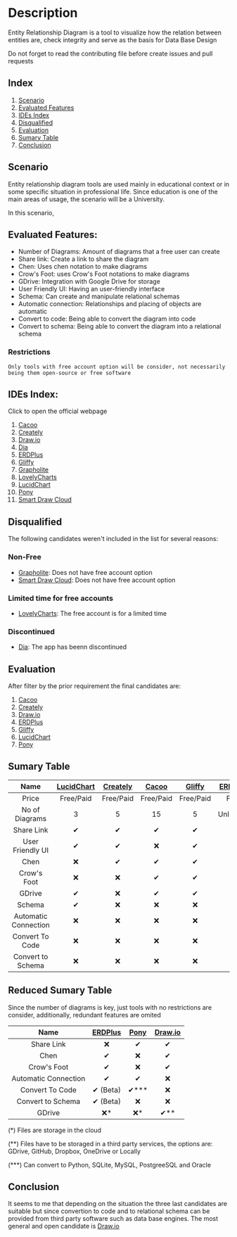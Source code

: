 # Description
Entity Relationship Diagram is a tool to visualize how the relation between entities are, check integrity and serve as the basis for Data Base Design

Do not forget to read the contributing file before create issues and pull requests

## Index
1. [Scenario](#scenario)
1. [Evaluated Features](#evaluated-features)
1. [IDEs Index](#ides-index)
1. [Disqualified](#disqualified)
1. [Evaluation](#evaluation)
1. [Sumary Table](#sumary-table)
1. [Conclusion](#conclusion)

## Scenario
Entity relationship diagram tools are used mainly in educational context or in some specific situation in professional life. Since education is one of the main areas of usage, the scenario will be a University.

In this scenario, 

## Evaluated Features:

- Number of Diagrams: Amount of diagrams that a free user can create
- Share link: Create a link to share the diagram
- Chen: Uses chen notation to make diagrams
- Crow's Foot: uses Crow's Foot notations to make diagrams
- GDrive: Integration with Google Drive for storage
- User Friendly UI: Having an user-friendly interface
- Schema: Can create and manipulate relational schemas
- Automatic connection: Relationships and placing of objects are automatic
- Convert to code: Being able to convert the diagram into code
- Convert to schema: Being able to convert the diagram into a relational schema

### Restrictions

    Only tools with free account option will be consider, not necessarily being them open-source or free software

## IDEs Index:
Click to open the official webpage

1. [Cacoo](https://cacoo.com)
1. [Creately](https://creately.com)
1. [Draw.io](https://www.draw.io)
1. [Dia](https://wiki.gnome.org/Apps/Dia)
1. [ERDPlus](https://erdplus.com)
1. [Gliffy](https://www.gliffy.com)
1. [Grapholite](https://grapholite.com/)
1. [LovelyCharts](http://lovelycharts.com/)
1. [LucidChart](https://www.lucidchart.com)
1. [Pony](https://ponyorm.com/)
1. [Smart Draw Cloud](https://www.smartdraw.com)

## Disqualified
The following candidates weren't included in the list for several reasons:

### Non-Free
- [Grapholite](https://grapholite.com/): Does not have free account option
- [Smart Draw Cloud](https://www.smartdraw.com): Does not have free account option

### Limited time for free accounts
- [LovelyCharts](http://lovelycharts.com/): The free account is for a limited time

### Discontinued
- [Dia](https://wiki.gnome.org/Apps/Dia): The app has beenn discontinued


## Evaluation
After filter by the prior requirement the final candidates are:
1. [Cacoo](https://cacoo.com)
1. [Creately](https://creately.com)
1. [Draw.io](https://www.draw.io)
1. [ERDPlus](https://erdplus.com)
1. [Gliffy](https://www.gliffy.com)
1. [LucidChart](https://www.lucidchart.com)
1. [Pony](https://ponyorm.com/)

## Sumary Table

|         Name         	| [LucidChart](https://www.lucidchart.com) 	| [Creately](https://creately.com) 	| [Cacoo](https://cacoo.com) 	| [Gliffy](https://www.gliffy.com) 	| [ERDPlus](https://erdplus.com) 	| [Pony](https://ponyorm.com/) 	| [Draw.io](https://www.draw.io) 	|
|:--------------------:	|:----------------------------------------:	|:--------------------------------:	|:--------------------------:	|:--------------------------------:	|:------------------------------:	|:----------------------------:	|:------------------------------:	|
|         Price        	|                 Free/Paid                	|             Free/Paid            	|          Free/Paid         	|             Free/Paid            	|              Free              	|             Free             	|              Free              	|
|    No of Diagrams    	|                     3                    	|                 5                	|             15             	|                 5                	|            Unlimited           	|           Unlimited          	|            Unlimited           	|
|      Share Link      	|                     ✔                    	|                 ✔                	|              ✔             	|                 ✔                	|               :x:              	|               ✔              	|                ✔               	|
|   User Friendly UI   	|                     ✔                    	|                 ✔                	|             :x:            	|                 ✔                	|                ✔               	|               ✔              	|                ✔               	|
|         Chen         	|                    :x:                   	|                 ✔                	|              ✔             	|                 ✔                	|                ✔               	|              :x:             	|                ✔               	|
|      Crow's Foot     	|                    :x:                   	|                :x:               	|              ✔             	|                 ✔                	|                ✔               	|              :x:             	|                ✔               	|
|        GDrive        	|                     ✔                    	|                :x:               	|              ✔             	|                 ✔                	|               :x:              	|              :x:             	|                ✔               	|
|        Schema        	|                     ✔                    	|                :x:               	|             :x:            	|                :x:               	|                ✔               	|               ✔              	|                ✔               	|
| Automatic Connection 	|                    :x:                   	|                :x:               	|             :x:            	|                :x:               	|                ✔               	|               ✔              	|               :x:              	|
|    Convert To Code   	|                    :x:                   	|                :x:               	|             :x:            	|                :x:               	|                ✔               	|               ✔              	|               :x:              	|
|   Convert to Schema  	|                    :x:                   	|                :x:               	|             :x:            	|                :x:               	|                ✔               	|              :x:             	|               :x:              	|

## Reduced Sumary Table
Since the number of diagrams is key, just tools with no restrictions are consider, additionally, redundant features are omited

|         Name         	| [ERDPlus](https://erdplus.com) 	| [Pony](https://ponyorm.com/) 	| [Draw.io](https://www.draw.io) 	|
|:--------------------:	|:------------------------------:	|:----------------------------:	|:------------------------------:	|
|      Share Link      	|               :x:              	|               ✔              	|                ✔               	|
|         Chen         	|                ✔               	|              :x:             	|                ✔               	|
|      Crow's Foot     	|                ✔               	|              :x:             	|                ✔               	|
| Automatic Connection 	|                ✔               	|               ✔              	|               :x:              	|
|    Convert To Code   	|            ✔ (Beta)            	|             ✔\***            	|               :x:              	|
|   Convert to Schema  	|            ✔ (Beta)            	|              :x:             	|               :x:              	|
|        GDrive        	|              :x:*              	|             :x:*             	|               ✔**              	|

(\*) Files are storage in the cloud

(\**) Files have to be storaged in a third party services, the options are: GDrive, GitHub, Dropbox, OneDrive or Locally

(\***) Can convert to Python, SQLite, MySQL, PostgreeSQL and Oracle

## Conclusion
It seems to me that depending on the situation the three last candidates are suitable but since convertion to code and to relational schema can be provided from third party software such as data base engines. The most general and open candidate is [Draw.io](https://www.draw.io)

